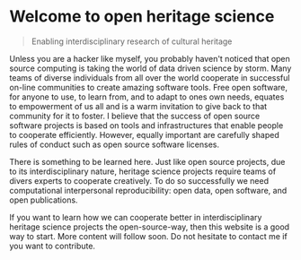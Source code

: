 # Welcome to open heritage science
> Enabling interdisciplinary research of cultural heritage 


Unless you are a hacker like myself, you probably haven't noticed that open source computing is taking the world of data driven science by storm. Many teams of diverse individuals from all over the world cooperate in successful on-line communities to create amazing software tools. Free open software, for anyone to use, to learn from, and to adapt to ones own needs, equates to empowerment of us all and is a warm invitation to give back to that community for it to foster. I believe that the success of open source software projects is based on tools and infrastructures that enable people to cooperate efficiently. However, equally important are carefully shaped rules of conduct such as open source software licenses.

There is something to be learned here. Just like open source projects, due to its interdisciplinary nature, heritage science projects require teams of divers experts to cooperate creatively. To do so successfully we need computational interpersonal reproducibility: open data, open software, and open publications. 

If you want to learn how we can cooperate better in interdisciplinary heritage science projects the open-source-way, then this website is a good way to start. More content will follow soon. Do not hesitate to contact me if you want to contribute. 
